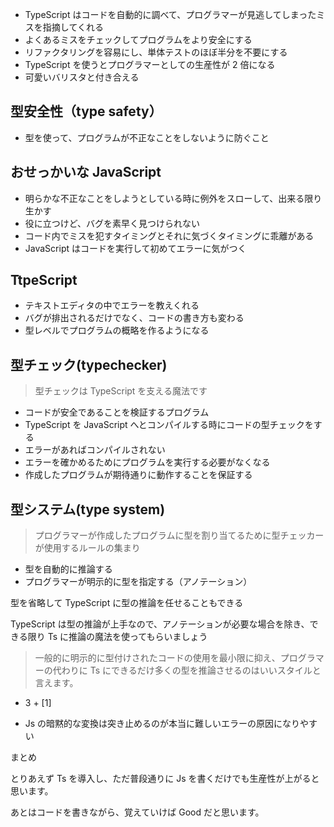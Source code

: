 - TypeScript はコードを自動的に調べて、プログラマーが見逃してしまったミスを指摘してくれる
- よくあるミスをチェックしてプログラムをより安全にする
- リファクタリングを容易にし、単体テストのほぼ半分を不要にする
- TypeScript を使うとプログラマーとしての生産性が 2 倍になる
- 可愛いバリスタと付き合える

## 型安全性（type safety）

- 型を使って、プログラムが不正なことをしないように防ぐこと

## おせっかいな JavaScript

- 明らかな不正なことをしようとしている時に例外をスローして、出来る限り生かす
- 役に立つけど、バグを素早く見つけられない
- コード内でミスを犯すタイミングとそれに気づくタイミングに乖離がある
- JavaScript はコードを実行して初めてエラーに気がつく

## TtpeScript

- テキストエディタの中でエラーを教えくれる
- バグが排出されるだけでなく、コードの書き方も変わる
- 型レベルでプログラムの概略を作るようになる

## 型チェック(typechecker)

> 型チェックは TypeScript を支える魔法です

- コードが安全であることを検証するプログラム
- TypeScript を JavaScript へとコンパイルする時にコードの型チェックをする
- エラーがあればコンパイルされない
- エラーを確かめるためにプログラムを実行する必要がなくなる
- 作成したプログラムが期待通りに動作することを保証する

## 型システム(type system)

> プログラマーが作成したプログラムに型を割り当てるために型チェッカーが使用するルールの集まり

- 型を自動的に推論する
- プログラマーが明示的に型を指定する（アノテーション）

型を省略して TypeScript に型の推論を任せることもできる

TypeScript は型の推論が上手なので、アノテーションが必要な場合を除き、できる限り Ts に推論の魔法を使ってもらいましょう

> 一般的に明示的に型付けされたコードの使用を最小限に抑え、プログラマーの代わりに Ts にできるだけ多くの型を推論させるのはいいスタイルと言えます。

- 3 + [1]

- Js の暗黙的な変換は突き止めるのが本当に難しいエラーの原因になりやすい

まとめ

とりあえず Ts を導入し、ただ普段通りに Js を書くだけでも生産性が上がると思います。

あとはコードを書きながら、覚えていけば Good だと思います。
